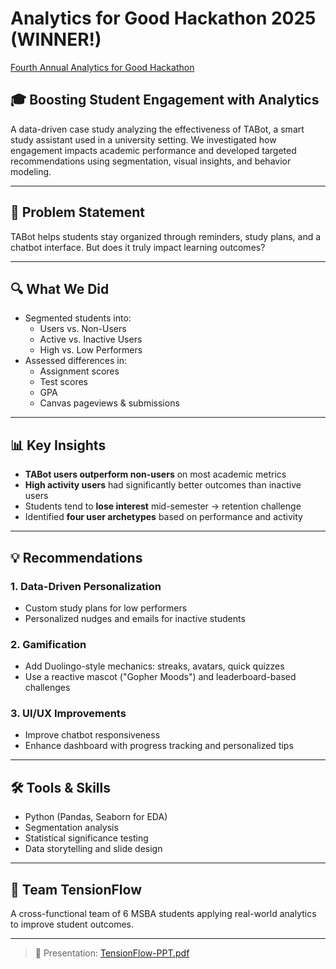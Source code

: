 # Analytics for Good Hackathon 2025 (WINNER!)
[Fourth Annual Analytics for Good Hackathon](https://www.linkedin.com/feed/update/urn:li:activity:7292944063291346945/)


## 🎓 Boosting Student Engagement with Analytics

A data-driven case study analyzing the effectiveness of TABot, a smart study assistant used in a university setting. We investigated how engagement impacts academic performance and developed targeted recommendations using segmentation, visual insights, and behavior modeling.

---

## 🚀 Problem Statement

TABot helps students stay organized through reminders, study plans, and a chatbot interface. But does it truly impact learning outcomes?

---

## 🔍 What We Did

- Segmented students into:
  - Users vs. Non-Users
  - Active vs. Inactive Users
  - High vs. Low Performers
- Assessed differences in:
  - Assignment scores
  - Test scores
  - GPA
  - Canvas pageviews & submissions

---

## 📊 Key Insights

- **TABot users outperform non-users** on most academic metrics
- **High activity users** had significantly better outcomes than inactive users
- Students tend to **lose interest** mid-semester → retention challenge
- Identified **four user archetypes** based on performance and activity

---

## 💡 Recommendations

### 1. Data-Driven Personalization
- Custom study plans for low performers
- Personalized nudges and emails for inactive students

### 2. Gamification
- Add Duolingo-style mechanics: streaks, avatars, quick quizzes
- Use a reactive mascot ("Gopher Moods") and leaderboard-based challenges

### 3. UI/UX Improvements
- Improve chatbot responsiveness
- Enhance dashboard with progress tracking and personalized tips

---

## 🛠️ Tools & Skills

- Python (Pandas, Seaborn for EDA)
- Segmentation analysis
- Statistical significance testing
- Data storytelling and slide design

---

## 👥 Team TensionFlow

A cross-functional team of 6 MSBA students applying real-world analytics to improve student outcomes.

---

> 📂 Presentation: [TensionFlow-PPT.pdf](./TensionFlow-PPT.pdf)
